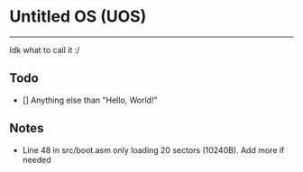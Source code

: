 # Untitled OS (UOS)

---

Idk what to call it :/

## Todo
 - [] Anything else than "Hello, World!"

## Notes

- Line 48 in src/boot.asm only loading 20 sectors (10240B). Add more if needed
